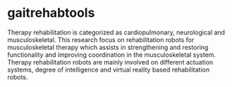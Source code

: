 # gaitrehabtools
Therapy rehabilitation is categorized as cardiopulmonary, neurological and musculoskeletal. This research focus on rehabilitation robots for musculoskeletal therapy which assists in strengthening and restoring functionality and improving coordination in the musculoskeletal system. Therapy rehabilitation robots are mainly involved on different actuation systems, degree of intelligence and virtual reality based rehabilitation robots.
